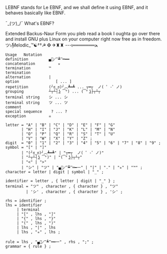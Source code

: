 LEBNF stands for Le EBNF, and we shall define it using EBNF, and it behaves basically like EBNF.

¯\_(ツ)_/¯ What's EBNF?

Extended Backus-Naur Form you pleb read a book I oughta go over there and install GNU plus Linux on your computer right now free as in freedom.
ツ๖ۣۜMelodic_™☯††☭ ✠
✈♜♜
---ι═══════ﺤ

```
Usage	Notation
definition	       ▄︻̷̿┻̿═━━
concatenation	       ✯
termination	       ™
termination	       
alternation	       |
option	              [ ... ]
repetition	       (╯ಠ‿ಠ)╯︵┻━┻ ... ┬━┬ ﻿ ノ( ゜-゜ノ)
grouping	       ┴┬┴┤͜ʖ ͡°) ... (͡° ͜ʖ├┬┴┬
terminal string	   シ ... シ
terminal string	   ツ ... ツ
comment	       
special sequence	? ... ?
exception	       ☠
```


```
letter = "A" | "B" | "C" | "D" | "E" | "F" | "G"
       | "H" | "I" | "J" | "K" | "L" | "M" | "N"
       | "O" | "P" | "Q" | "R" | "S" | "T" | "U"
       | "V" | "W" | "X" | "Y" | "Z" ;
digit  = "0" | "1" | "2" | "3" | "4" | "5" | "6" | "7" | "8" | "9" ;
symbol = "[" | "]" 
       | "(╯ಠ‿ಠ)╯︵┻━┻" | "┬━┬ ﻿ ノ( ゜-゜ノ)"
       | "┴┬┴┤͜ʖ ͡°)" | "(͡° ͜ʖ├┬┴┬"
       | "<" | ">"
       | "シ" | "ツ" | "▄︻̷̿┻̿═━一" | "|" | "." | "✯" | "™" ;
character = letter | digit | symbol | "_" ;
 
identifier = letter , { letter | digit | "_" } ;
terminal = "ツ" , character , { character } , "ツ" 
         | 'シ' , character , { character } , 'シ' ;
 
rhs = identifier ;
lhs = identifier
     | terminal
     | "[" , lhs , "]"
     | "{" , lhs , "}"
     | "(" , lhs , ")"
     | lhs , "|" , lhs
     | lhs , "✯" , lhs ;
 
rule = lhs , "▄︻̷̿┻̿═━一" , rhs , ";" ;
grammar = { rule } ;
```
